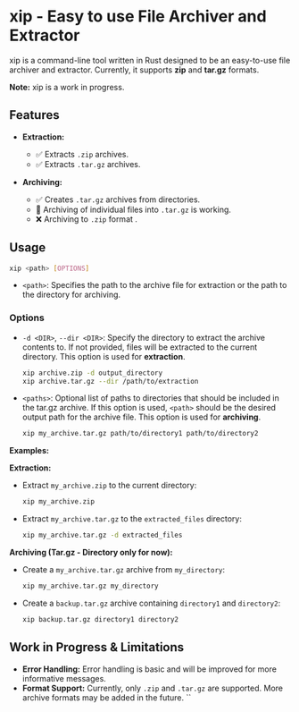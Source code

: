 # xip - Easy to use File Archiver and Extractor

xip is a command-line tool written in Rust designed to be an easy-to-use file archiver and extractor.  Currently, it supports **zip** and **tar.gz** formats.

**Note:** xip is a work in progress.

## Features

  * **Extraction:**

      * ✅  Extracts `.zip` archives.
      * ✅  Extracts `.tar.gz` archives.

  * **Archiving:**

      * ✅  Creates `.tar.gz` archives from directories.
      * 🚧  Archiving of individual files into `.tar.gz` is working.
      * ❌  Archiving to `.zip` format .

## Usage

```bash
xip <path> [OPTIONS]
```

  * `<path>`:  Specifies the path to the archive file for extraction or the path to the directory for archiving.

### Options

  * `-d <DIR>`, `--dir <DIR>`:  Specify the directory to extract the archive contents to. If not provided, files will be extracted to the current directory. This option is used for **extraction**.

    ```bash
    xip archive.zip -d output_directory
    xip archive.tar.gz --dir /path/to/extraction
    ```

  * `<paths>`:  Optional list of paths to directories that should be included in the tar.gz archive. If this option is used, `<path>` should be the desired output path for the archive file. This option is used for **archiving**.

    ```bash
    xip my_archive.tar.gz path/to/directory1 path/to/directory2
    ```

**Examples:**

**Extraction:**

  * Extract `my_archive.zip` to the current directory:

    ```bash
    xip my_archive.zip
    ```

  * Extract `my_archive.tar.gz` to the `extracted_files` directory:

    ```bash
    xip my_archive.tar.gz -d extracted_files
    ```

**Archiving (Tar.gz - Directory only for now):**

  * Create a `my_archive.tar.gz` archive from `my_directory`:

    ```bash
    xip my_archive.tar.gz my_directory
    ```

  * Create a `backup.tar.gz` archive containing `directory1` and `directory2`:

    ```bash
    xip backup.tar.gz directory1 directory2
    ```

## Work in Progress & Limitations

  * **Error Handling:** Error handling is basic and will be improved for more informative messages.
  * **Format Support:**  Currently, only `.zip` and `.tar.gz` are supported. More archive formats may be added in the future.
``
